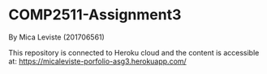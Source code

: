 # COMP2511-Assignment3
By Mica Leviste (201706561)

This repository is connected to Heroku cloud and the content is accessible at: https://micaleviste-porfolio-asg3.herokuapp.com/
